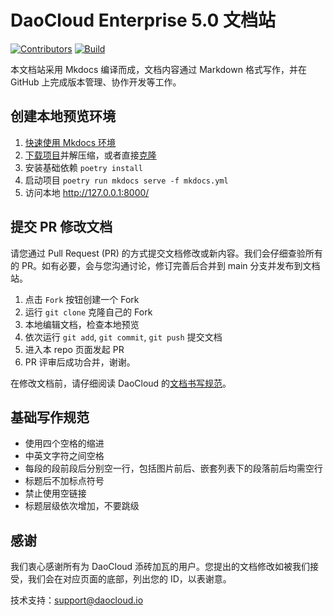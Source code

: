 
# DaoCloud Enterprise 5.0 文档站

[![Contributors](https://img.shields.io/github/contributors/daocloud/daocloud-docs?color=purple)](CONTRIBUTING.md)
[![Build](https://github.com/DaoCloud/DaoCloud-docs/actions/workflows/main.yml/badge.svg?branch=main)](https://github.com/DaoCloud/DaoCloud-docs/actions/workflows/main.yml)

本文档站采用 Mkdocs 编译而成，文档内容通过 Markdown 格式写作，并在 GitHub 上完成版本管理、协作开发等工作。

## 创建本地预览环境

1. [快速使用 Mkdocs 环境](https://www.mkdocs.org/getting-started/)
2. [下载项目](https://github.com/DaoCloud/daocloud-docs/archive/main.zip)并解压缩，或者直接[克隆](https://github.com/DaoCloud/DaoCloud-docs.git)
3. 安装基础依赖 `poetry install`
4. 启动项目 `poetry run mkdocs serve -f mkdocs.yml`
5. 访问本地 http://127.0.0.1:8000/

## 提交 PR 修改文档

请您通过 Pull Request (PR) 的方式提交文档修改或新内容。我们会仔细查验所有的 PR。如有必要，会与您沟通讨论，修订完善后合并到 main 分支并发布到文档站。

1. 点击 `Fork` 按钮创建一个 Fork
2. 运行 `git clone` 克隆自己的 Fork
3. 本地编辑文档，检查本地预览
4. 依次运行 `git add`, `git commit`, `git push` 提交文档
5. 进入本 repo 页面发起 PR
6. PR 评审后成功合并，谢谢。

在修改文档前，请仔细阅读 DaoCloud 的[文档书写规范](http://docs-static.daocloud.io/write-docs)。

## 基础写作规范

- 使用四个空格的缩进
- 中英文字符之间空格
- 每段的段前段后分别空一行，包括图片前后、嵌套列表下的段落前后均需空行
- 标题后不加标点符号
- 禁止使用空链接
- 标题层级依次增加，不要跳级


## 感谢

我们衷心感谢所有为 DaoCloud 添砖加瓦的用户。您提出的文档修改如被我们接受，我们会在对应页面的底部，列出您的 ID，以表谢意。

技术支持：[support@daocloud.io](mailto:support@daocloud.io?subject=FROM_DOCS_README)
